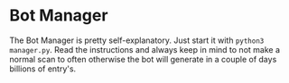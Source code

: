 # Bot Manager
The Bot Manager is pretty self-explanatory. Just start it with `python3 manager.py`.
Read the instructions and always keep in mind to not make a normal scan to often otherwise the bot will generate in a couple of days billions of entry's.